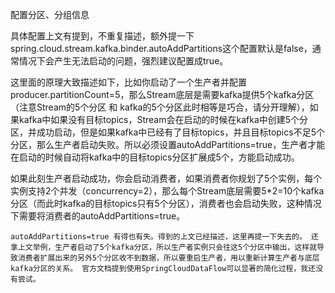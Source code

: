  配置分区、分组信息

具体配置上文有提到，不重复描述，额外提一下spring.cloud.stream.kafka.binder.autoAddPartitions这个配置默认是false，通常情况下会产生无法启动的问题，强烈建议配置成true。

这里面的原理大致描述如下，比如你启动了一个生产者并配置producer.partitionCount=5，那么Stream底层是需要kafka提供5个kafka分区（注意Stream的5个分区 和 kafka的5个分区此时相等是巧合，请分开理解），如果kafka中如果没有目标topics，Stream会在启动的时候在kafka中创建5个分区，并成功启动，但是如果kafka中已经有了目标topics，并且目标topics不足5个分区，那么生产者启动失败。所以必须设置autoAddPartitions=true，生产者才能在启动的时候自动将kafka中的目标topics分区扩展成5个，方能启动成功。

如果此刻生产者启动成功，你会启动消费者，如果消费者你规划了5个实例，每个实例支持2个并发（concurrency=2），那么每个Stream底层需要5*2=10个kafka分区（而此时kafka的目标topics只有5个分区），消费者也会启动失败，这种情况下需要将消费者的autoAddPartitions=true。

    autoAddPartitions=true 有得也有失。得到的上文已经描述，这里再提一下失去的。 还拿上文举例，生产者启动了5个kafka分区，所以生产者实例只会往这5个分区中输出，这样就导致消费者扩展出来的另外5个分区收不到数据，所以要重启生产者，用以重新计算生产者与底层kafka分区的关系。 官方文档提到使用SpringCloudDataFlow可以显著的简化过程，我还没有尝试。
